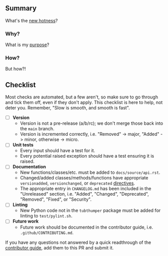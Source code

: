 ## Summary

What's the [new hotness](https://youtu.be/ha-uagjJQ9k?t=17)?

### Why?

What is my [purpose](https://youtu.be/X7HmltUWXgs?t=52)?

### How?

But how?!

## Checklist

Most checks are automated, but a few aren't, so make sure to go through and tick them off, even if they don't apply. This checklist is here to help, not deter you. Remember, "Slow is smooth, and smooth is fast".

- [ ] **Version**
  - Version is not a pre-release (a/b/rc); we don't merge those back into the `main` branch.
  - Version is incremented correctly, i.e. "Removed" -> major, "Added" -> minor, otherwise -> micro.
- [ ] **Unit tests**
  - Every input should have a test for it.
  - Every potential raised exception should have a test ensuring it is raised.
- [ ] **Documentation**
  - New functions/classes/etc. must be added to `docs/source/api.rst`.
  - Changed/added classes/methods/functions have appropriate `versionadded`, `versionchanged`, or `deprecated` [directives](http://www.sphinx-doc.org/en/stable/markup/para.html#directive-versionadded).
  - The appropriate entry in `CHANGELOG.md` has been included in the "Unreleased" section, i.e. "Added", "Changed", "Deprecated", "Removed", "Fixed", or "Security".
- [ ] **Linting**
  - New Python code not in the `tubthumper` package must be added for linting to `test/pylint.sh`.
- [ ] **Future work**
  - Future work should be documented in the contributor guide, i.e. `.github/CONTRIBUTING.md`.

If you have any questions not answered by a quick readthrough of the [contributor guide](https://tubthumper.mattefay.com/en/latest/contributor_guide.html), add them to this PR and submit it.
